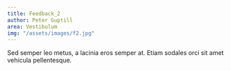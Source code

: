 ```yaml
---
title: Feedback_2
author: Peter Guptill
area: Vestibulum
img: "/assets/images/f2.jpg"
---
```


Sed semper leo metus, a lacinia eros semper at. Etiam sodales orci sit amet vehicula pellentesque.